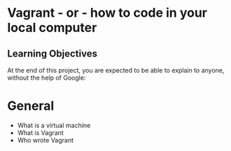 # Vagrant - or - how to code in your local computer
## Learning Objectives
At the end of this project, you are expected to be able to explain to anyone, without the help of Google:
# General
* What is a virtual machine
* What is Vagrant
* Who wrote Vagrant
